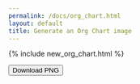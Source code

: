 ```yaml
---
permalink: /docs/org_chart.html
layout: default
title: Generate an Org Chart image
---
```


{% include new_org_chart.html %}

<!-- 2) Add a button near the chart -->
<button id="savePng">
  Download PNG
</button>

<!-- 3) Add this script block (after your existing <script> that renders the chart) -->
<script>
  // If your photos might be cross-origin, ensure images don't taint the capture:
  // (You already create <img> elements in addPhotos—this sets crossOrigin there.)
  const originalAddPhotos = addPhotos;
  addPhotos = function(key, div, names){
    names.forEach(p => { if (p && p.photo) { /* hint for CORS */ } });
    originalAddPhotos(key, div, names);
    // Set crossOrigin on any images we just appended
    div.querySelectorAll('img').forEach(img => {
      if (!img.crossOrigin) img.crossOrigin = 'anonymous';
      // If images are on a CDN you control, make sure it sends: Access-Control-Allow-Origin: *
    });
  };

  document.getElementById('savePng').addEventListener('click', async () => {
    const chartEl = document.getElementById('chart');

    // Ensure the connector canvas is up to date (your code already draws on load)
    // Optionally re-run your layout routine here if you draw on resize.

    // 2x scale = sharper export; increase to 3 for print quality
    const scale = 3;

    const canvas = await html2canvas(chartEl, {
      backgroundColor: '#fff',
      scale,
      useCORS: true,
      logging: false,
      windowWidth: chartEl.scrollWidth,
      windowHeight: chartEl.scrollHeight
    });

    const link = document.createElement('a');
    link.download = 'uscms-sc-org-chart.png';
    link.href = canvas.toDataURL('image/png');
    link.click();


  });
</script>
